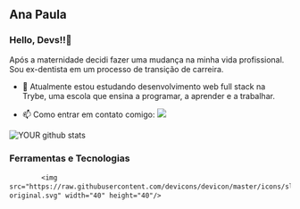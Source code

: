 ## Ana Paula
### Hello, Devs!!👋

  Após a maternidade decidi fazer uma mudança na minha vida profissional.
  Sou ex-dentista em um processo de transição de carreira.

- 🌱 Atualmente estou estudando desenvolvimento web full stack na Trybe, uma escola que ensina a programar, a aprender e a trabalhar.

- 📫 Como entrar em contato comigo:   [<img src="https://img.shields.io/badge/linkedin-%230077B5.svg?&style=for-the-badge&logo=linkedin&logoColor=white" />](https://www.linkedin.com/in/anapaulajunqueirabraga/) 


![YOUR github stats](https://github-readme-stats.vercel.app/api?username=AnaPaulaJBraga)

### Ferramentas e Tecnologias

          
            <img src="https://raw.githubusercontent.com/devicons/devicon/master/icons/slack/slack-original.svg" width="40" height="40"/>
          
          
